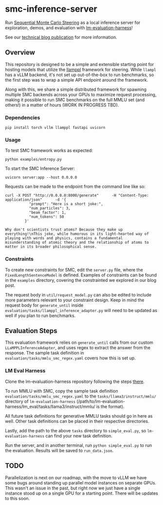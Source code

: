 # smc-inference-server

Run [Sequential Monte Carlo Steering](https://arxiv.org/abs/2306.03081) as a local inference server for exploration, demos, and evaluation with [lm-evaluation-harness](https://github.com/EleutherAI/lm-evaluation-harness)!

See our [technical blog publication](https://smc-blogpost.vercel.app/) for more information.

## Overview

This repository is designed to be a simple and extensible starting point for hosting models that utilize the [llamppl](https://github.com/genlm/llamppl) framework for steering. While `llampl` has a vLLM backend, it's not set up out-of-the-box to run benchmarks, so the first step was to wrap a simple API endpoint around the framework.

Along with this, we share a simple distributed framework for spawning multiple SMC backends across your GPUs to maximize request processing, making it possible to run SMC benchmarks on the full MMLU set (and others!) in a matter of hours (WORK IN PROGRESS TBD).

### Dependencies

```
pip install torch vllm llamppl fastapi uvicorn
```

### Usage

To test SMC framework works as expected:
```
python examples/entropy.py
```

To start the SMC Inference Server:

```
uvicorn server:app --host 0.0.0.0
```

Requests can be made to the endpoint from the command line like so:

```
curl -X POST "http://0.0.0.0:8000/generate"      -H "Content-Type: application/json"      -d '{
           "prompt": "Here is a short joke:",
           "num_particles": 3,
           "beam_factor": 1,
           "num_tokens": 50
         }'
```

```
Why don't scientists trust atoms? Because they make up everything!\nThis joke, while humorous in its light-hearted way of playing with words and physics, contains a fundamental misunderstanding of atomic theory and the relationship of atoms to matter in its broader philosophical sense.
```

### Constraints

To create new constraints for SMC, edit the `server.py` file, where the `FixedLengthSentenceModel` is defined. Examples of constraints can be found in the `examples` directory, covering the constrainted we explored in our blog post.

The request body in `util/request_model.py` can also be edited to include more parameters relevant to your constraint design. Keep in mind the request body for `generate_until` inside `evaluation/tasks/llamppl_inference_adapter.py` will need to be updated as well if you plan to run benchmarks.

## Evaluation Steps

This evaluation framework relies on `generate_until` calls from our custom `LLaMPPLInferenceAdapter`, and uses regex to extract the answer from the response. The sample task definition in `evaluation/tasks/mmlu_smc_regex.yaml` covers how this is set up.

### LM Eval Harness

Clone the lm-evaluation-harness repository following the steps [there](https://github.com/EleutherAI/lm-evaluation-harness?tab=readme-ov-file#install).

To run MMLU with SMC, copy the sample task definition `evaluation/tasks/mmlu_smc_regex.yaml` to the `tasks/llama3/instruct/mmlu/` directory of `lm-evaluation-harness` (/path/to/lm-evaluation-harness/lm_eval/tasks/llama3/instruct/mmlu/ is the format). 

All future task definitions for generative MMLU tasks should go in here as well. Other task definitions can be placed in their respective directories.

Lastly, add the path to the above `tasks` directory to `simple_eval.py`, so `lm-evaluation-harness` can find your new task definition.

Run the server, and in another terminal, run `python simple_eval.py` to run the evaluation. Results will be saved to `run_data.json`.

## TODO

Parallelization is next on our roadmap, with the move to vLLM we have some bugs around standing up parallel model instances on separate GPUs. This wasn't an issue in the past, but right now we just have a single instance stood up on a single GPU for a starting point. There will be updates to this soon.